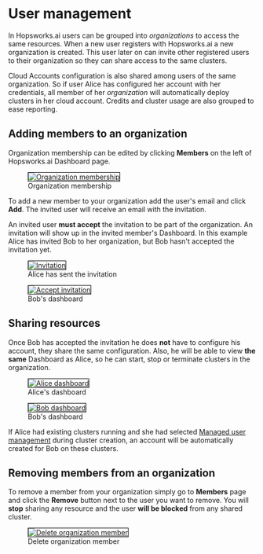 # User management
In Hopsworks.ai users can be grouped into *organizations* to access the same resources.
When a new user registers with Hopsworks.ai a new organization is created. This user later on can
invite other registered users to their organization so they can share access to the same clusters.

Cloud Accounts configuration is also shared among users of the same organization. So if user Alice has configured
her account with her credentials, all member of her *organization* will automatically deploy clusters in her cloud
account. Credits and cluster usage are also grouped to ease reporting.

## Adding members to an organization
Organization membership can be edited by clicking **Members** on the left of Hopsworks.ai Dashboard page.

<p align="center">
  <figure>
    <a  href="../assets/images/members_empty.png">
      <img style="border: 1px solid #000" src="../assets/images/members_empty.png" alt="Organization membership">
    </a>
    <figcaption>Organization membership</figcaption>
  </figure>
</p>

To add a new member to your organization add the user's email and click **Add**. The invited user will
receive an email with the invitation.

An invited user **must accept** the invitation to be part of the organization. An invitation will show up in
the invited member's Dashboard. In this example Alice has invited Bob to her organization, but Bob hasn't accepted
the invitation yet.

<p align="center">
  <figure>
    <a  href="../assets/images/members_invited.png">
      <img style="border: 1px solid #000" src="../assets/images/members_invited.png" alt="Invitation">
    </a>
    <figcaption>Alice has sent the invitation</figcaption>
  </figure>

  <figure>
    <a  href="../assets/images/members_accept.png">
      <img style="border: 1px solid #000" src="../assets/images/members_accept.png" alt="Accept invitation">
    </a>
    <figcaption>Bob's dashboard</figcaption>
  </figure>
</p>

## Sharing resources
Once Bob has accepted the invitation he does **not** have to configure his account, they share the same configuration.
Also, he will be able to view **the same** Dashboard as Alice, so he can start, stop or terminate clusters in the organization.

<p align="center">
  <figure>
    <a  href="../assets/images/alice_dashboard.png">
      <img style="border: 1px solid #000" src="../assets/images/alice_dashboard.png" alt="Alice dashboard">
    </a>
    <figcaption>Alice's dashboard</figcaption>
  </figure>

  <figure>
    <a  href="../assets/images/bob_dashboard.png">
      <img style="border: 1px solid #000" src="../assets/images/bob_dashboard.png" alt="Bob dashboard">
    </a>
    <figcaption>Bob's dashboard</figcaption>
  </figure>
</p>

If Alice had existing clusters running and she had selected [Managed user management](../aws/cluster_creation/#step-11-user-management-selection)
during cluster creation, an account will be automatically created for Bob on these clusters.

## Removing members from an organization
To remove a member from your organization simply go to **Members** page and click the **Remove** button next to the user you want to remove.
You will **stop** sharing any resource and the user **will be blocked** from any shared cluster.

<p align="center">
  <figure>
    <a  href="../assets/images/members_delete.png">
      <img style="border: 1px solid #000" src="../assets/images/members_delete.png" alt="Delete organization member">
    </a>
    <figcaption>Delete organization member</figcaption>
  </figure>
</p>
